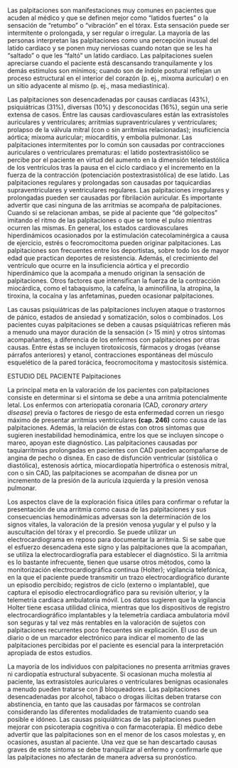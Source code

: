 Las palpitaciones son manifestaciones muy comunes en pacientes que acuden al médico y que se definen mejor como “latidos fuertes” o la sensación de “retumbo” o “vibración” en el tórax. Esta sensación puede ser intermitente o prolongada, y ser regular o irregular. La mayoría de las personas interpretan las palpitaciones como una percepción inusual del latido cardiaco y se ponen muy nerviosas cuando notan que se les ha “saltado” o que les “faltó” un latido cardiaco. Las palpitaciones suelen apreciarse cuando el paciente está descansando tranquilamente y los demás estímulos son mínimos; cuando son de índole postural reflejan un proceso estructural en el interior del corazón (p. ej., mixoma auricular) o en un sitio adyacente al mismo (p. ej., masa mediastínica).

Las palpitaciones son desencadenadas por causas cardiacas (43%), psiquiátricas (31%), diversas (10%) y desconocidas (16%), según una serie extensa de casos. Entre las causas cardiovasculares están las extrasístoles auriculares y ventriculares; arritmias supraventriculares y ventriculares; prolapso de la válvula mitral (con o sin arritmias relacionadas); insuficiencia aórtica; mixoma auricular; miocarditis, y embolia pulmonar. Las palpitaciones intermitentes por lo común son causadas por contracciones auriculares o ventriculares prematuras: el latido postextrasistólico se percibe por el paciente en virtud del aumento en la dimensión telediastólica de los ventrículos tras la pausa en el ciclo cardiaco y el incremento en la fuerza de la contracción (potenciación postextrasistólica) de ese latido. Las palpitaciones regulares y prolongadas son causadas por taquicardias supraventriculares y ventriculares regulares. Las palpitaciones irregulares y prolongadas pueden ser causadas por fibrilación auricular. Es importante advertir que casi ninguna de las arritmias se acompaña de palpitaciones. Cuando sí se relacionan ambas, se pide al paciente que “dé golpecitos” imitando el ritmo de las palpitaciones o que se tome el pulso mientras ocurren las mismas. En general, los estados cardiovasculares hiperdinámicos ocasionados por la estimulación catecolaminérgica a causa de ejercicio, estrés o feocromocitoma pueden originar palpitaciones. Las palpitaciones son frecuentes entre los deportistas, sobre todo los de mayor edad que practican deportes de resistencia. Además, el crecimiento del ventrículo que ocurre en la insuficiencia aórtica y el precordio hiperdinámico que la acompaña a menudo originan la sensación de palpitaciones. Otros factores que intensifican la fuerza de la contracción miocárdica, como el tabaquismo, la cafeína, la aminofilina, la atropina, la tiroxina, la cocaína y las anfetaminas, pueden ocasionar palpitaciones.

Las causas psiquiátricas de las palpitaciones incluyen ataque o trastornos de pánico, estados de ansiedad y somatización, solos o combinados. Los pacientes cuyas palpitaciones se deben a causas psiquiátricas refieren más a menudo una mayor duración de la sensación (> 15 min) y otros síntomas acompañantes, a diferencia de los enfermos con palpitaciones por otras causas. Entre éstas se incluyen tirotoxicosis, fármacos y drogas (véanse párrafos anteriores) y etanol, contracciones espontáneas del músculo esquelético de la pared torácica, feocromocitoma y mastocitosis sistémica.

ESTUDIO DEL PACIENTE Palpitaciones

La principal meta en la valoración de los pacientes con palpitaciones consiste en determinar si el síntoma se debe a una arritmia potencialmente letal. Los enfermos con arteriopatía coronaria (CAD, _coronary artery disease_) previa o factores de riesgo de esta enfermedad corren un riesgo máximo de presentar arritmias ventriculares **(cap. 246)** como causa de las palpitaciones. Además, la relación de éstas con otros síntomas que sugieren inestabilidad hemodinámica, entre los que se incluyen síncope o mareo, apoyan este diagnóstico. Las palpitaciones causadas por taquiarritmias prolongadas en pacientes con CAD pueden acompañarse de angina de pecho o disnea. En caso de disfunción ventricular (sistólica o diastólica), estenosis aórtica, miocardiopatía hipertrófica o estenosis mitral, con o sin CAD, las palpitaciones se acompañan de disnea por un incremento de la presión de la aurícula izquierda y la presión venosa pulmonar.

Los aspectos clave de la exploración física útiles para confirmar o refutar la presentación de una arritmia como causa de las palpitaciones y sus consecuencias hemodinámicas adversas son la determinación de los signos vitales, la valoración de la presión venosa yugular y el pulso y la auscultación del tórax y el precordio. Se puede utilizar un electrocardiograma en reposo para documentar la arritmia. Si se sabe que el esfuerzo desencadena este signo y las palpitaciones que la acompañan, se utiliza la electrocardiografía para establecer el diagnóstico. Si la arritmia es lo bastante infrecuente, tienen que usarse otros métodos, como la monitorización electrocardiográfica continua (Holter); vigilancia telefónica, en la que el paciente puede transmitir un trazo electrocardiográfico durante un episodio percibido; registros de ciclo (externo o implantable), que captura el episodio electrocardiográfico para su revisión ulterior, y la telemetría cardiaca ambulatoria móvil. Los datos sugieren que la vigilancia Holter tiene escasa utilidad clínica, mientras que los dispositivos de registro electrocardiográfico implantables y la telemetría cardiaca ambulatoria móvil son seguras y tal vez más rentables en la valoración de sujetos con palpitaciones recurrentes poco frecuentes sin explicación. El uso de un diario o de un marcador electrónico para indicar el momento de las palpitaciones percibidas por el paciente es esencial para la interpretación apropiada de estos estudios.

La mayoría de los individuos con palpitaciones no presenta arritmias graves ni cardiopatía estructural subyacente. Si ocasionan mucha molestia al paciente, las extrasístoles auriculares o ventriculares benignas ocasionales a menudo pueden tratarse con β bloqueadores. Las palpitaciones desencadenadas por alcohol, tabaco o drogas ilícitas deben tratarse con abstinencia, en tanto que las causadas por fármacos se controlan considerando las diferentes modalidades de tratamiento cuando sea posible e idóneo. Las causas psiquiátricas de las palpitaciones pueden mejorar con psicoterapia cognitiva o con farmacoterapia. El médico debe advertir que las palpitaciones son en el menor de los casos molestas y, en ocasiones, asustan al paciente. Una vez que se han descartado causas graves de este síntoma se debe tranquilizar al enfermo y confirmarle que las palpitaciones no afectarán de manera adversa su pronóstico.
